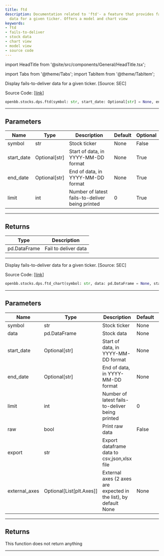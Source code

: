 ```yaml
---
title: ftd
description: Documentation related to 'ftd'- a feature that provides fails-to-deliver
  data for a given ticker. Offers a model and chart view
keywords:
- ftd
- fails-to-deliver
- stock data
- chart view
- model view
- source code
---
```


import HeadTitle from '@site/src/components/General/HeadTitle.tsx';

<HeadTitle title="ftd - Dps - Stocks - Reference | OpenBB SDK Docs" />

import Tabs from '@theme/Tabs';
import TabItem from '@theme/TabItem';

<Tabs>
<TabItem value="model" label="Model" default>

Display fails-to-deliver data for a given ticker. [Source: SEC]

Source Code: [[link](https://github.com/OpenBB-finance/OpenBBTerminal/tree/main/openbb_terminal/stocks/dark_pool_shorts/sec_model.py#L60)]

```python
openbb.stocks.dps.ftd(symbol: str, start_date: Optional[str] = None, end_date: Optional[str] = None, limit: int = 0)
```

---

## Parameters

| Name | Type | Description | Default | Optional |
| ---- | ---- | ----------- | ------- | -------- |
| symbol | str | Stock ticker | None | False |
| start_date | Optional[str] | Start of data, in YYYY-MM-DD format | None | True |
| end_date | Optional[str] | End of data, in YYYY-MM-DD format | None | True |
| limit | int | Number of latest fails-to-deliver being printed | 0 | True |


---

## Returns

| Type | Description |
| ---- | ----------- |
| pd.DataFrame | Fail to deliver data |
---

</TabItem>
<TabItem value="view" label="Chart">

Display fails-to-deliver data for a given ticker. [Source: SEC]

Source Code: [[link](https://github.com/OpenBB-finance/OpenBBTerminal/tree/main/openbb_terminal/stocks/dark_pool_shorts/sec_view.py#L28)]

```python
openbb.stocks.dps.ftd_chart(symbol: str, data: pd.DataFrame = None, start_date: Optional[str] = None, end_date: Optional[str] = None, limit: int = 0, raw: bool = False, export: str = "", external_axes: Optional[List[matplotlib.axes._axes.Axes]] = None)
```

---

## Parameters

| Name | Type | Description | Default | Optional |
| ---- | ---- | ----------- | ------- | -------- |
| symbol | str | Stock ticker | None | False |
| data | pd.DataFrame | Stock data | None | True |
| start_date | Optional[str] | Start of data, in YYYY-MM-DD format | None | True |
| end_date | Optional[str] | End of data, in YYYY-MM-DD format | None | True |
| limit | int | Number of latest fails-to-deliver being printed | 0 | True |
| raw | bool | Print raw data | False | True |
| export | str | Export dataframe data to csv,json,xlsx file |  | True |
| external_axes | Optional[List[plt.Axes]] | External axes (2 axes are expected in the list), by default None | None | True |


---

## Returns

This function does not return anything

---

</TabItem>
</Tabs>
